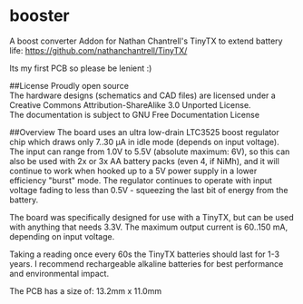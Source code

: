 booster
=======

A boost converter Addon for Nathan Chantrell's TinyTX to extend battery life: https://github.com/nathanchantrell/TinyTX/


Its my first PCB so please be lenient :)


##License
Proudly open source<br>
The hardware designs (schematics and CAD files) are licensed under a Creative Commons Attribution-ShareAlike 3.0 Unported License.<br>
The documentation is subject to GNU Free Documentation License<br>



##Overview
The board uses an ultra low-drain LTC3525 boost regulator chip which draws only 7..30 µA in idle mode (depends on input voltage). The input can range from 1.0V to 5.5V (absolute maximum: 6V), so this can also be used with 2x or 3x AA battery packs (even 4, if NiMh), and it will continue to work when hooked up to a 5V power supply in a lower efficiency "burst" mode. The regulator continues to operate with input voltage fading to less than 0.5V - squeezing the last bit of energy from the battery.

The board was specifically designed for use with a TinyTX, but can be used with anything that needs 3.3V. The maximum output current is 60..150 mA, depending on input voltage.

Taking a reading once every 60s the TinyTX batteries should last for 1-3 years. I recommend rechargeable alkaline batteries for best performance and environmental impact.


The PCB has a size of: 13.2mm x 11.0mm

